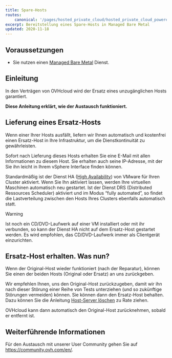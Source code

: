 ```yaml
---
title: Spare-Hosts
routes:
    canonical: '/pages/hosted_private_cloud/hosted_private_cloud_powered_by_vmware/spare_hosts'
excerpt: Bereitstellung eines Spare-Hosts in Managed Bare Metal
updated: 2020-11-18
---
```


## Voraussetzungen

- Sie nutzen einen [Managed Bare Metal](https://www.ovhcloud.com/de/managed-bare-metal/) Dienst.

## Einleitung

In den Verträgen von OVHcloud wird der Ersatz eines unzugänglichen Hosts garantiert.

**Diese Anleitung erklärt, wie der Austausch funktioniert.**

## Lieferung eines Ersatz-Hosts

Wenn einer Ihrer Hosts ausfällt, liefern wir Ihnen automatisch und kostenfrei einen Ersatz-Host in Ihre Infrastruktur, um die Dienstkontinuität zu gewährleisten. 

Sofort nach Lieferung dieses Hosts erhalten Sie eine E-Mail mit allen Informationen zu diesem Host. Sie erhalten auch seine IP-Adresse, mit der Sie ihn leicht in Ihrem vSphere Interface finden können.

Standardmäßig ist der Dienst HA ([High Availability](/pages/bare_metal_cloud/managed_bare_metal/vmware_ha_high_availability)) von VMware für Ihren Cluster aktiviert. Wenn Sie Ihn aktiviert lassen, werden Ihre virtuellen Maschinen automatisch neu gestartet. Ist der Dienst DRS (Distributed Ressources Scheduler) aktiviert und im Modus “fully automated”, so findet die Lastverteilung zwischen den Hosts Ihres Clusters ebenfalls automatisch statt.

> [!warning]
> 
> Ist noch ein CD/DVD-Laufwerk auf einer VM installiert oder mit ihr verbunden, so kann der Dienst HA nicht auf dem Ersatz-Host gestartet werden. Es wird empfohlen, das CD/DVD-Laufwerk immer als Clientgerät einzurichten.
>

## Ersatz-Host erhalten. Was nun?

Wenn der Original-Host wieder funktioniert (nach der Reparatur), können Sie einen der beiden Hosts (Original oder Ersatz) an uns zurückgeben.

Wir empfehlen Ihnen, uns den Original-Host zurückzugeben, damit wir ihn nach dieser Störung einer Reihe von Tests unterziehen (und so zukünftige Störungen vermeiden) können. Sie können dann den Ersatz-Host behalten. Dazu können Sie die Anleitung [Host-Server löschen](/pages/bare_metal_cloud/managed_bare_metal/delete_host) zu Rate ziehen.

OVHcloud kann dann automatisch den Original-Host zurücknehmen, sobald er entfernt ist.

## Weiterführende Informationen

Für den Austausch mit unserer User Community gehen Sie auf <https://community.ovh.com/en/>.
